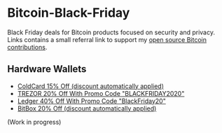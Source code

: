 # Bitcoin-Black-Friday
Black Friday deals for Bitcoin products focused on security and privacy.
Links contains a small referral link to support my [open source Bitcoin contributions](https://github.com/sponsors/RiccardoMasutti).

## Hardware Wallets
- [ColdCard 15% Off (discount automatically applied)](https://store.coinkite.com/promo/36B1EB9A9E204597)
- [TREZOR 20% Off With Promo Code "BLACKFRIDAY2020"](https://shop.trezor.io/?offer_id=10&aff_id=3779) 
- [Ledger 40% Off With Promo Code "BlackFriday20"](https://shop.ledger.com/pages/black-friday?r=8da2)
- [BitBox 20% Off (discount automatically applied)](https://shiftcrypto.shop/?ref=hgqnx5ueQg)



(Work in progress)
